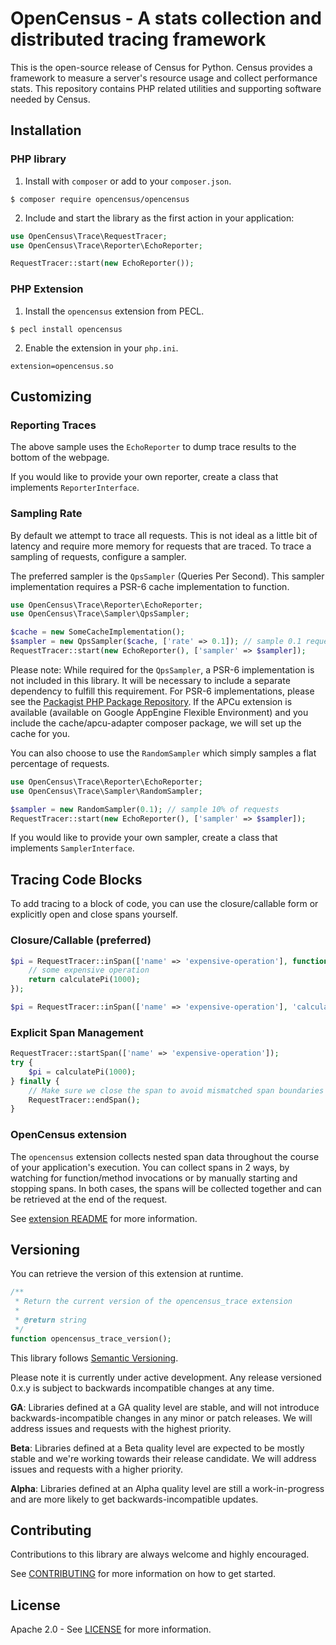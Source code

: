 # OpenCensus - A stats collection and distributed tracing framework

This is the open-source release of Census for Python. Census provides a
framework to measure a server's resource usage and collect performance stats.
This repository contains PHP related utilities and supporting software needed by
Census.

## Installation

### PHP library

1. Install with `composer` or add to your `composer.json`.

```
$ composer require opencensus/opencensus
```

2. Include and start the library as the first action in your application:

```php
use OpenCensus\Trace\RequestTracer;
use OpenCensus\Trace\Reporter\EchoReporter;

RequestTracer::start(new EchoReporter());
```

### PHP Extension

1. Install the `opencensus` extension from PECL.

```
$ pecl install opencensus
```

2. Enable the extension in your `php.ini`.

```
extension=opencensus.so
```

## Customizing

### Reporting Traces

The above sample uses the `EchoReporter` to dump trace results to the
bottom of the webpage.

If you would like to provide your own reporter, create a class that implements `ReporterInterface`.

### Sampling Rate

By default we attempt to trace all requests. This is not ideal as a little bit of
latency and require more memory for requests that are traced. To trace a sampling
of requests, configure a sampler.

The preferred sampler is the `QpsSampler` (Queries Per Second). This sampler implementation
requires a PSR-6 cache implementation to function.

```php
use OpenCensus\Trace\Reporter\EchoReporter;
use OpenCensus\Trace\Sampler\QpsSampler;

$cache = new SomeCacheImplementation();
$sampler = new QpsSampler($cache, ['rate' => 0.1]); // sample 0.1 requests per second
RequestTracer::start(new EchoReporter(), ['sampler' => $sampler]);
```

Please note: While required for the `QpsSampler`, a PSR-6 implementation is
not included in this library. It will be necessary to include a separate
dependency to fulfill this requirement. For PSR-6 implementations, please see the
[Packagist PHP Package Repository](https://packagist.org/providers/psr/cache-implementation).
If the APCu extension is available (available on Google AppEngine Flexible Environment)
and you include the cache/apcu-adapter composer package, we will set up the cache for you.

You can also choose to use the `RandomSampler` which simply samples a flat
percentage of requests.

```php
use OpenCensus\Trace\Reporter\EchoReporter;
use OpenCensus\Trace\Sampler\RandomSampler;

$sampler = new RandomSampler(0.1); // sample 10% of requests
RequestTracer::start(new EchoReporter(), ['sampler' => $sampler]);
```

If you would like to provide your own sampler, create a class that implements `SamplerInterface`.

## Tracing Code Blocks

To add tracing to a block of code, you can use the closure/callable form or explicitly open
and close spans yourself.

### Closure/Callable (preferred)

```php
$pi = RequestTracer::inSpan(['name' => 'expensive-operation'], function() {
    // some expensive operation
    return calculatePi(1000);
});

$pi = RequestTracer::inSpan(['name' => 'expensive-operation'], 'calculatePi', [1000]);
```

### Explicit Span Management

```php
RequestTracer::startSpan(['name' => 'expensive-operation']);
try {
    $pi = calculatePi(1000);
} finally {
    // Make sure we close the span to avoid mismatched span boundaries
    RequestTracer::endSpan();
}
```

### OpenCensus extension

The `opencensus` extension collects nested span data throughout the course of your application's
execution. You can collect spans in 2 ways, by watching for function/method invocations or by manually
starting and stopping spans. In both cases, the spans will be collected together and can be retrieved
at the end of the request.

See [extension README](ext/README.md) for more information.

## Versioning

You can retrieve the version of this extension at runtime.

```php
/**
 * Return the current version of the opencensus_trace extension
 *
 * @return string
 */
function opencensus_trace_version();
```

This library follows [Semantic Versioning](http://semver.org/).

Please note it is currently under active development. Any release versioned
0.x.y is subject to backwards incompatible changes at any time.

**GA**: Libraries defined at a GA quality level are stable, and will not
introduce backwards-incompatible changes in any minor or patch releases. We will
address issues and requests with the highest priority.

**Beta**: Libraries defined at a Beta quality level are expected to be mostly
stable and we're working towards their release candidate. We will address issues
and requests with a higher priority.

**Alpha**: Libraries defined at an Alpha quality level are still a
work-in-progress and are more likely to get backwards-incompatible updates.

## Contributing

Contributions to this library are always welcome and highly encouraged.

See [CONTRIBUTING](CONTRIBUTING.md) for more information on how to get started.

## License

Apache 2.0 - See [LICENSE](LICENSE) for more information.
